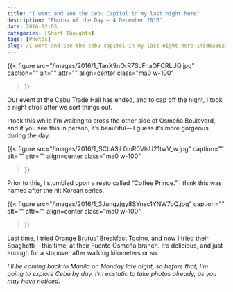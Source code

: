 ```yaml
---
title: "I went and see the Cebu Capitol in my last night here"
description: "Photos of the Day — 4 December 2016"
date: 2016-12-03
categories: [Short Thoughts]
tags: [Photos]
slug: /i-went-and-see-the-cebu-capitol-in-my-last-night-here-145d6a882040
---
```


{{< figure
  src="/images/2016/1_TanX9nOrR7SJFnaOFCRLUQ.jpg"
  caption=""
  alt="" attr="" 
  align=center class="ma0 w-100"
>}}

Our event at the Cebu Trade Hall has ended, and to cap off the night, I took a night stroll after we sort things out.

I took this while I’m waiting to cross the other side of Osmeña Boulevard, and if you see this in person, it’s beautiful — I guess it’s more gorgeous during the day.

{{< figure
  src="/images/2016/1_SCbA3jL0mR0VlsU21twV_w.jpg"
  caption=""
  alt="" attr="" 
  align=center class="ma0 w-100"
>}}


Prior to this, I stumbled upon a resto called “Coffee Prince.” I think this was named after the hit Korean series.

{{< figure
  src="/images/2016/1_3Jungzjgy8SYnsc1YNW7pQ.jpg"
  caption=""
  alt="" attr="" 
  align=center class="ma0 w-100"
>}}


[Last time, I tried Orange Brutus’ Breakfast Tocino](https://jayagonoy.com/i-tried-cebus-local-fastfood-for-a-change-e54ad3c09f31#.awd3dem0f), and now I tried their Spaghetti — this time, at their Fuente Osmeña branch. It’s delicious, and just enough for a stopover after walking kilometers or so.

_I’ll be coming back to Manila on Monday late night, so before that, I’m going to explore Cebu by day. I’m ecstatic to take photos already, as you may have noticed._

